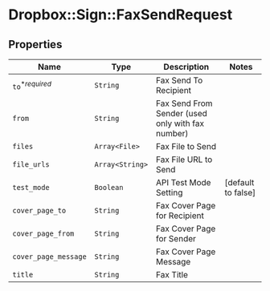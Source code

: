 # Dropbox::Sign::FaxSendRequest



## Properties

| Name | Type | Description | Notes |
| ---- | ---- | ----------- | ----- |
| `to`<sup>*_required_</sup> | ```String``` |  Fax Send To Recipient  |  |
| `from` | ```String``` |  Fax Send From Sender (used only with fax number)  |  |
| `files` | ```Array<File>``` |  Fax File to Send  |  |
| `file_urls` | ```Array<String>``` |  Fax File URL to Send  |  |
| `test_mode` | ```Boolean``` |  API Test Mode Setting  |  [default to false] |
| `cover_page_to` | ```String``` |  Fax Cover Page for Recipient  |  |
| `cover_page_from` | ```String``` |  Fax Cover Page for Sender  |  |
| `cover_page_message` | ```String``` |  Fax Cover Page Message  |  |
| `title` | ```String``` |  Fax Title  |  |

